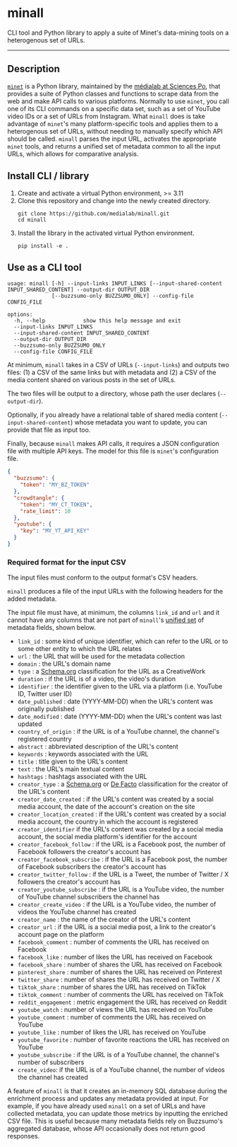 # minall

CLI tool and Python library to apply a suite of Minet's data-mining tools on a heterogenous set of URLs.

---

## Description

[`minet`](https://github.com/medialab/minet) is a Python library, maintained by the [médialab at Sciences Po](https://github.com/medialab/), that provides a suite of Python classes and functions to scrape data from the web and make API calls to various platforms. Normally to use `minet`, you call one of its CLI commands on a specific data set, such as a set of YouTube video IDs or a set of URLs from Instagram. What `minall` does is take advantage of `minet`'s many platform-specific tools and applies them to a heterogenous set of URLs, without needing to manually specify which API should be called. `minall` parses the input URL, activates the appropriate `minet` tools, and returns a unified set of metadata common to all the input URLs, which allows for comparative analysis.

## Install CLI / library

1. Create and activate a virtual Python environment, >= 3.11
2. Clone this repository and change into the newly created directory.
   ```shell
   git clone https://github.com/medialab/minall.git
   cd minall
   ```
3. Install the library in the activated virtual Python environment.
   ```shell
   pip install -e .
   ```

## Use as a CLI tool

```shell
usage: minall [-h] --input-links INPUT_LINKS [--input-shared-content INPUT_SHARED_CONTENT] --output-dir OUTPUT_DIR
              [--buzzsumo-only BUZZSUMO_ONLY] --config-file CONFIG_FILE

options:
  -h, --help            show this help message and exit
  --input-links INPUT_LINKS
  --input-shared-content INPUT_SHARED_CONTENT
  --output-dir OUTPUT_DIR
  --buzzsumo-only BUZZSUMO_ONLY
  --config-file CONFIG_FILE
```

At minimum, `minall` takes in a CSV of URLs (`--input-links`) and outputs two files: (1) a CSV of the same links but with metadata and (2) a CSV of the media content shared on various posts in the set of URLs.

The two files will be output to a directory, whose path the user declares (`--output-dir`).

Optionally, if you already have a relational table of shared media content (`--input-shared-content`) whose metadata you want to update, you can provide that file as input too.

Finally, because `minall` makes API calls, it requires a JSON configuration file with multiple API keys. The model for this file is `minet`'s configuration file.

```json
{
  "buzzsumo": {
    "token": "MY_BZ_TOKEN"
  },
  "crowdtangle": {
    "token": "MY_CT_TOKEN",
    "rate_limit": 10
  },
  "youtube": {
    "key": "MY_YT_API_KEY"
  }
}
```

### Required format for the input CSV

The input files must conform to the output format's CSV headers.

`minall` produces a file of the input URLs with the following headers for the added metadata.

The input file must have, at minimum, the columns `link_id` and `url` and it cannot have any columns that are not part of `minall`'s [unified set](<(https://github.com/medialab/minall/blob/main/minall/links/constants.py)>) of metadata fields, shown below.

- `link_id` : some kind of unique identifier, which can refer to the URL or to some other entity to which the URL relates
- `url` : the URL that will be used for the metadata collection
- `domain` : the URL's domain name
- `type` : a [Schema.org](https://schema.org/CreativeWork) classification for the URL as a CreativeWork
- `duration` : if the URL is of a video, the video's duration
- `identifier` : the identifier given to the URL via a platform (i.e. YouTube ID, Twitter user ID)
- `date_published` : date (YYYY-MM-DD) when the URL's content was originally published
- `date_modified` : date (YYYY-MM-DD) when the URL's content was last updated
- `country_of_origin` : if the URL is of a YouTube channel, the channel's registered country
- `abstract` : abbreviated description of the URL's content
- `keywords` : keywords associated with the URL
- `title` : title given to the URL's content
- `text` : the URL's main textual content
- `hashtags` : hashtags associated with the URL
- `creator_type` : a [Schema.org](https://schema.org/creator) or [De Facto](https://github.com/AFP-Medialab/defacto-rss/blob/main/Defactor_rss.adoc) classification for the creator of the URL's content
- `creator_date_created` : if the URL's content was created by a social media account, the date of the account's creation on the site
- `creator_location_created` : if the URL's content was created by a social media account, the country in which the account is registered
- `creator_identifier` if the URL's content was created by a social media account, the social media platform's identifier for the account
- `creator_facebook_follow` : if the URL is a Facebook post, the number of Facebook followers the creator's account has
- `creator_facebook_subscribe` : if the URL is a Facebook post, the number of Facebook subscribers the creator's account has
- `creator_twitter_follow` : if the URL is a Tweet, the number of Twitter / X followers the creator's account has
- `creator_youtube_subscribe` : if the URL is a YouTube video, the number of YouTube channel subscribers the channel has
- `creator_create_video` : if the URL is a YouTube video, the number of videos the YouTube channel has created
- `creator_name` : the name of the creator of the URL's content
- `creator_url` : if the URL is a social media post, a link to the creator's account page on the platform
- `facebook_comment` : number of comments the URL has received on Facebook
- `facebook_like` : number of likes the URL has received on Facebook
- `facebook_share` : number of shares the URL has received on Facebook
- `pinterest_share` : number of shares the URL has received on Pinterest
- `twitter_share` : number of shares the URL has received on Twitter / X
- `tiktok_share` : number of shares the URL has received on TikTok
- `tiktok_comment` : number of comments the URL has received on TikTok
- `reddit_engagement` : metric engagement the URL has received on Reddit
- `youtube_watch` : number of views the URL has received on YouTube
- `youtube_comment` : number of comments the URL has received on YouTube
- `youtube_like` : number of likes the URL has received on YouTube
- `youtube_favorite` : number of favorite reactions the URL has received on YouTube
- `youtube_subscribe` : if the URL is of a YouTube channel, the channel's number of subscribers
- `create_video`: if the URL is of a YouTube channel, the number of videos the channel has created

A feature of `minall` is that it creates an in-memory SQL database during the enrichment process and updates any metadata provided at input. For example, if you have already used `minall` on a set of URLs and have collected metadata, you can update those metrics by inputting the enriched CSV file. This is useful because many metadata fields rely on Buzzsumo's aggregated database, whose API occasionally does not return good responses.
